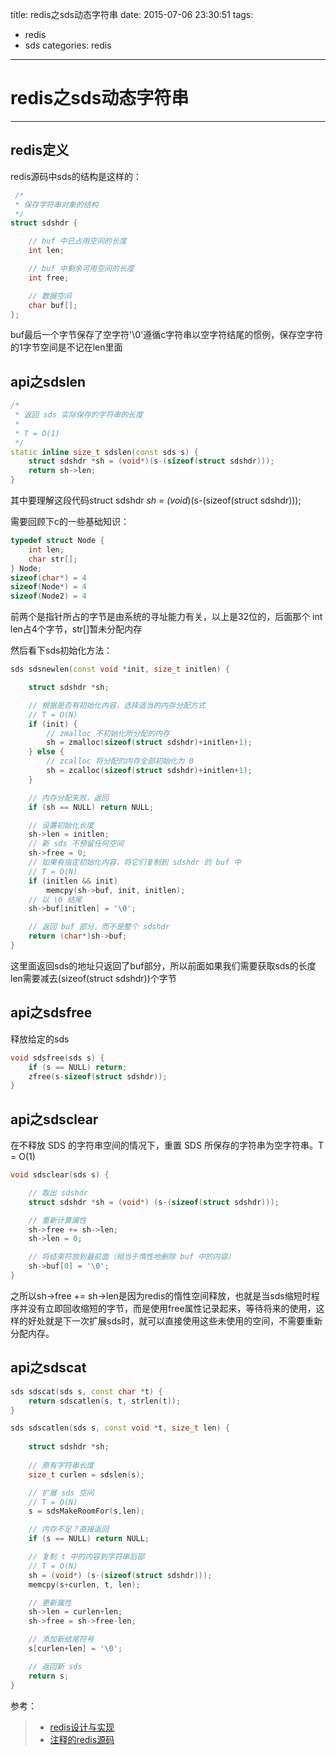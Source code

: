 title: redis之sds动态字符串
date: 2015-07-06 23:30:51
tags:
- redis
- sds
categories: redis

---

# redis之sds动态字符串

------
## redis定义
redis源码中sds的结构是这样的：
```cpp
 /*
 * 保存字符串对象的结构
 */
struct sdshdr {

    // buf 中已占用空间的长度
    int len;

    // buf 中剩余可用空间的长度
    int free;

    // 数据空间
    char buf[];
};
```
buf最后一个字节保存了空字符'\0'遵循c字符串以空字符结尾的惯例，保存空字符的1字节空间是不记在len里面

## api之sdslen
```cpp
/*
 * 返回 sds 实际保存的字符串的长度
 *
 * T = O(1)
 */
static inline size_t sdslen(const sds s) {
    struct sdshdr *sh = (void*)(s-(sizeof(struct sdshdr)));
    return sh->len;
}
```
其中要理解这段代码struct sdshdr *sh = (void*)(s-(sizeof(struct sdshdr)));

需要回顾下c的一些基础知识：
```cpp
typedef struct Node {
    int len;
    char str[];
} Node;
sizeof(char*) = 4
sizeof(Node*) = 4
sizeof(Node2) = 4
```
前两个是指针所占的字节是由系统的寻址能力有关，以上是32位的，后面那个
int len占4个字节，str[]暂未分配内存

然后看下sds初始化方法：
```cpp
sds sdsnewlen(const void *init, size_t initlen) {

    struct sdshdr *sh;

    // 根据是否有初始化内容，选择适当的内存分配方式
    // T = O(N)
    if (init) {
        // zmalloc 不初始化所分配的内存
        sh = zmalloc(sizeof(struct sdshdr)+initlen+1);
    } else {
        // zcalloc 将分配的内存全部初始化为 0
        sh = zcalloc(sizeof(struct sdshdr)+initlen+1);
    }

    // 内存分配失败，返回
    if (sh == NULL) return NULL;

    // 设置初始化长度
    sh->len = initlen;
    // 新 sds 不预留任何空间
    sh->free = 0;
    // 如果有指定初始化内容，将它们复制到 sdshdr 的 buf 中
    // T = O(N)
    if (initlen && init)
        memcpy(sh->buf, init, initlen);
    // 以 \0 结尾
    sh->buf[initlen] = '\0';

    // 返回 buf 部分，而不是整个 sdshdr
    return (char*)sh->buf;
}
```

这里面返回sds的地址只返回了buf部分，所以前面如果我们需要获取sds的长度len需要减去(sizeof(struct sdshdr))个字节

## api之sdsfree
释放给定的sds
```cpp
void sdsfree(sds s) {
    if (s == NULL) return;
    zfree(s-sizeof(struct sdshdr));
}
```

## api之sdsclear
在不释放 SDS 的字符串空间的情况下，重置 SDS 所保存的字符串为空字符串。T = O(1)

```cpp
void sdsclear(sds s) {

    // 取出 sdshdr
    struct sdshdr *sh = (void*) (s-(sizeof(struct sdshdr)));

    // 重新计算属性
    sh->free += sh->len;
    sh->len = 0;

    // 将结束符放到最前面（相当于惰性地删除 buf 中的内容）
    sh->buf[0] = '\0';
}
```
之所以sh->free += sh->len是因为redis的惰性空间释放，也就是当sds缩短时程序并没有立即回收缩短的字节，而是使用free属性记录起来，等待将来的使用，这样的好处就是下一次扩展sds时，就可以直接使用这些未使用的空间，不需要重新分配内存。

## api之sdscat

```cpp
sds sdscat(sds s, const char *t) {
    return sdscatlen(s, t, strlen(t));
}

sds sdscatlen(sds s, const void *t, size_t len) {
    
    struct sdshdr *sh;
    
    // 原有字符串长度
    size_t curlen = sdslen(s);

    // 扩展 sds 空间
    // T = O(N)
    s = sdsMakeRoomFor(s,len);

    // 内存不足？直接返回
    if (s == NULL) return NULL;

    // 复制 t 中的内容到字符串后部
    // T = O(N)
    sh = (void*) (s-(sizeof(struct sdshdr)));
    memcpy(s+curlen, t, len);

    // 更新属性
    sh->len = curlen+len;
    sh->free = sh->free-len;

    // 添加新结尾符号
    s[curlen+len] = '\0';

    // 返回新 sds
    return s;
}
```

参考：
> * [redis设计与实现][1]
> * [注释的redis源码][2]



  [1]: http://redisbook.com/
  [2]: https://github.com/huangz1990/redis-3.0-annotated